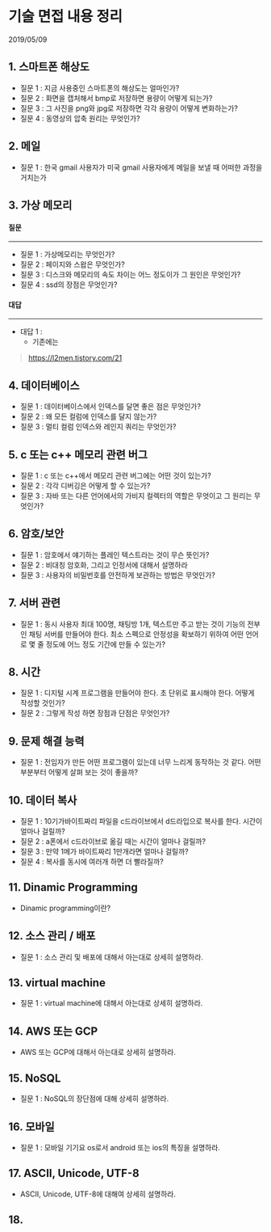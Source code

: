 # 기술 면접 내용 정리

2019/05/09



## 1. 스마트폰 해상도 

* 질문 1 : 지금 사용중인 스마트폰의 해상도는 얼마인가? 
* 질문 2 : 화면을 캡처해서 bmp로 저장하면 용량이 어떻게 되는가? 
* 질문 3 : 그 사진을 png와 jpg로 저장하면 각각 용량이 어떻게 변화하는가? 
* 질문 4 : 동영상의 압축 원리는 무엇인가? 



## 2. 메일

* 질문 1 : 한국 gmail 사용자가 미국 gmail 사용자에게 메일을 보낼 때 어떠한 과정을 거치는가



## 3. 가상 메모리 

#### 질문

---

* 질문 1 : 가상메모리는 무엇인가? 
* 질문 2 : 페이지와 스왑은 무엇인가? 
* 질문 3 : 디스크와 메모리의 속도 차이는 어느 정도이가 그 원인은 무엇인가? 
* 질문 4 :  ssd의 장점은 무엇인가? 

#### 대답

---

* 대답 1 :  
  * 기존에는 



> <https://l2men.tistory.com/21> 

## 

## 4. 데이터베이스

* 질문 1 : 데이터베이스에서 인덱스를 달면 좋은 점은 무엇인가? 
* 질문 2 : 왜 모든 컬럼에 인덱스를 달지 않는가? 
* 질문 3 : 멀티 컬럼 인덱스와 레인지 쿼리는 무엇인가? 



## 5. c 또는 c++  메모리 관련 버그 

* 질문 1 : c 또는 c++에서 메모리 관련 버그에는 어떤 것이 있는가? 
* 질문 2 : 각각 디버깅은 어떻게 할 수 있는가? 
* 질문 3 : 자바 또는 다른 언어에서의 가비지 컬렉터의 역할은 무엇이고 그 원리는 무엇인가? 



## 6.  암호/보안

* 질문 1 : 암호에서 얘기하는 플레인 텍스트라는 것이 무슨 뜻인가? 
* 질문 2 : 비대칭 암호화, 그리고 인정서에 대해서 설명하라
* 질문 3 : 사용자의 비밀번호를 안전하게 보관하는 방법은 무엇인가? 



## 7. 서버 관련 

* 질문 1 : 동시 사용자 최대 100명, 채팅방 1개, 텍스트만 주고 받는 것이 기능의 전부인 채팅 서버를 만들어야 한다. 최소 스펙으로 안정성을 확보하기 위하여 어떤 언어로 몇 줄 정도에 어느 정도 기간에 만들 수 있는가? 



## 8.  시간 

* 질문 1 : 디지털 시계 프로그램을 만들어야 한다. 초 단위로 표시해야 한다. 어떻게 작성할 것인가? 
* 질문 2 : 그렇게 작성 하면 장점과 단점은 무엇인가? 



## 9. 문제 해결 능력

* 질문 1 : 전임자가 만든 어떤 프로그램이 있는데 너무 느리게 동작하는 것 같다. 어떤 부분부터 어떻게 살펴 보는 것이 좋을까? 

  

## 10. 데이터 복사 

* 질문 1 : 10기가바이트짜리 파일을 c드라이브에서 d드라입으로 복사를 한다. 시간이 얼마나 걸릴까? 
* 질문 2 : a폰에서 c드라이브로 옮길 때는 시간이 얼마나 걸릴까? 
* 질문 3 : 만약 1메가 바이트짜리 1만개라면 얼마나 걸릴까? 
* 질문 4 : 복사를 동시에 여러개 하면 더 빨라질까? 



## 11. Dinamic Programming 

* Dinamic programming이란? 



## 12. 소스 관리 / 배포 

* 질문 1 : 소스 관리 및 배포에 대해서 아는대로 상세히 설명하라. 



## 13. virtual machine

* 질문 1 : virtual machine에 대해서 아는대로 상세히 설명하라.  



## 14. AWS 또는 GCP

* AWS 또는 GCP에 대해서 아는대로 상세히 설명하라.



## 15. NoSQL

* 질문 1 : NoSQL의 장단점에 대해 상세히 설명하라. 



## 16. 모바일 

* 질문 1 : 모바일 기기요 os로서 android 또는 ios의 특징을 설명하라. 



## 17. ASCII, Unicode, UTF-8 

* ASCII, Unicode, UTF-8에 대해여 상세히 설명하라. 



## 18. 







































